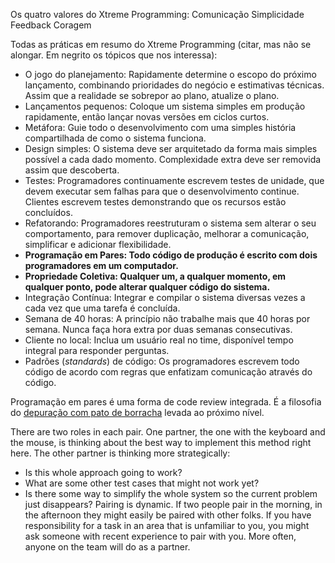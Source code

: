 Os quatro valores do Xtreme Programming:
Comunicação
Simplicidade
Feedback
Coragem

Todas as práticas em resumo do Xtreme Programming (citar, mas não se alongar. Em negrito os tópicos que nos interessa):
- O jogo do planejamento: Rapidamente determine o escopo do próximo lançamento, combinando prioridades do negócio e estimativas técnicas. Assim que a realidade se sobrepor ao plano, atualize o plano.
- Lançamentos pequenos: Coloque um sistema simples em produção rapidamente, então lançar novas versões em ciclos curtos.
- Metáfora: Guie todo o desenvolvimento com uma simples história compartilhada de como o sistema funciona.
- Design simples: O sistema deve ser arquitetado da forma mais simples possível a cada dado momento. Complexidade extra deve ser removida assim que descoberta.
- Testes: Programadores continuamente escrevem testes de unidade, que devem executar sem falhas para que o desenvolvimento continue. Clientes escrevem testes demonstrando que os recursos estão concluídos.
- Refatorando: Programadores reestruturam o sistema sem alterar o seu comportamento, para remover duplicação, melhorar a comunicação, simplificar e adicionar flexibilidade.
- **Programação em Pares: Todo código de produção é escrito com dois programadores em um computador.**
- **Propriedade Coletiva: Qualquer um, a qualquer momento, em qualquer ponto, pode alterar qualquer código do sistema.**
- Integração Contínua: Integrar e compilar o sistema diversas vezes a cada vez que uma tarefa é concluída.
- Semana de 40 horas: A princípio não trabalhe mais que 40 horas por semana. Nunca faça hora extra por duas semanas consecutivas.
- Cliente no local: Inclua um usuário real no time, disponível tempo integral para responder perguntas.
- Padrões (*standards*) de código: Os programadores escrevem todo código de acordo com regras que enfatizam comunicação através do código.

Programação em pares é uma forma de code review integrada. É a filosofia do [depuração com pato de borracha](https://pt.wikipedia.org/wiki/Debug_com_Pato_de_Borracha) levada ao próximo nível.


There are two roles in each pair. One partner, the one with the keyboard and the mouse, is
thinking about the best way to implement this method right here. The other partner is thinking more
strategically:
- Is this whole approach going to work?
- What are some other test cases that might not work yet?
- Is there some way to simplify the whole system so the current problem just disappears?
Pairing is dynamic. If two people pair in the morning, in the afternoon they might easily be paired
with other folks. If you have responsibility for a task in an area that is unfamiliar to you, you might
ask someone with recent experience to pair with you. More often, anyone on the team will do as a
partner.